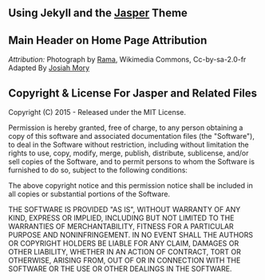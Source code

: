 

## Using Jekyll and the [Jasper](https://github.com/biomadeira/jasper) Theme

## Main Header on Home Page Attribution

*Attribution:*
  Photograph by [Rama](https://commons.wikimedia.org/wiki/User:Rama), Wikimedia Commons, Cc-by-sa-2.0-fr  
  Adapted By [Josiah Mory](http://kickinbahk.com)

## Copyright & License For Jasper and Related Files

Copyright (C) 2015 - Released under the MIT License.

Permission is hereby granted, free of charge, to any person obtaining a copy of this software and associated documentation files (the "Software"), to deal in the Software without restriction, including without limitation the rights to use, copy, modify, merge, publish, distribute, sublicense, and/or sell copies of the Software, and to permit persons to whom the Software is furnished to do so, subject to the following conditions:

The above copyright notice and this permission notice shall be included in all copies or substantial portions of the Software.

THE SOFTWARE IS PROVIDED "AS IS", WITHOUT WARRANTY OF ANY KIND, EXPRESS OR IMPLIED, INCLUDING BUT NOT LIMITED TO THE WARRANTIES OF MERCHANTABILITY, FITNESS FOR A PARTICULAR PURPOSE AND
NONINFRINGEMENT. IN NO EVENT SHALL THE AUTHORS OR COPYRIGHT HOLDERS BE LIABLE FOR ANY CLAIM, DAMAGES OR OTHER LIABILITY, WHETHER IN AN ACTION OF CONTRACT, TORT OR OTHERWISE, ARISING FROM, OUT OF OR IN CONNECTION WITH THE SOFTWARE OR THE USE OR OTHER DEALINGS IN THE SOFTWARE.

